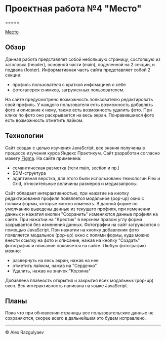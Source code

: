 # Проектная работа №4 "Место"

=====

[Место](https://alexrazgulyaev.github.io/mesto/)

## Обзор

Данная работа представляет собой небольшую страницу, состоящую из заголовка (header), основной части (main), поделенной на 2 секции, и подвала (footer).
Информативная часть сайта представляет собой 2 секции:

* профиль пользователя с краткой инфомацией о себе
* фотогалерея снимков, загруженных пользователем.

На сайте предусмотрено возможность пользователю редактировать свой профиль.
У каждого пользователя есть возможность добавлять фото и описание к нему, также есть возможность удалить фото.
При клике по фото оно раскрывается на весь экран.
Понравившиеся фото есть возможность отметить лайком.

## Технологии

Сайт создан с целью изучения JavaScript, все знания получены в процессе изучения курса Яндекс Практикум.
Сайт разработан согласно макету [Figma](https://www.figma.com/file/2cn9N9jSkmxD84oJik7xL7/JavaScript.-Sprint-4?node-id=0%3A1).
На сайте применена:

* семантическая разметка (теги main, section и пр.)
* БЭМ-структура
* адаптивная верстка, для этого были использованы технологии Flex и Grid, относительные величины размеров и медиазапросы.

Сайт обладает интерактивностью, при нажатие на кнопку редактирования профиля появляется модальное (pop-up) окно с полями формы, которые можно изменять.
В данной форме по умолчанию выведены данные из текущего профиля, при изменении данных и нажатия кнопки "Сохранить" изменяются данные профиля на сайте.
При нажатии на "Крестик" в верхнем правом углу форма закрывается без изменения данных.
Фотографии на сайт загружаются с помощью JavaScript.
При нажатии на кнопку добавления фото появляется модальное (pop-up) окно с полями формы, куда можно внести ссылку на фото и описание, нажав на кнопку "Создать" фотография и описание появляется на сайте.
Любую фотографию можно:

* развернуть на весь экран, нажав на нее
* отметить лайком, нажав на "Сердечко"
* Удалить, нажав на значок "Корзина"

Добавлена плавность открытия и закрытия всех модальных (pop-up) окон.
Вся интерактивность написана на языке JavaScript.

## Планы

Пока что при обновлении страницы все пользовательские данные не сохраняются, скорее всего в дальнейшем это будем исправлено.

-----

&copy; Alex Razgulyaev
